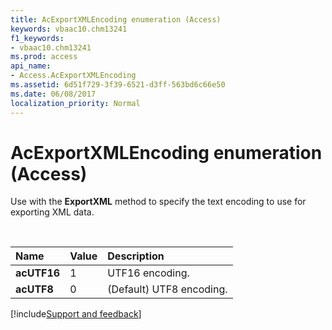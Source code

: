 ```yaml
---
title: AcExportXMLEncoding enumeration (Access)
keywords: vbaac10.chm13241
f1_keywords:
- vbaac10.chm13241
ms.prod: access
api_name:
- Access.AcExportXMLEncoding
ms.assetid: 6d51f729-3f39-6521-d3ff-563bd6c66e50
ms.date: 06/08/2017
localization_priority: Normal
---
```



# AcExportXMLEncoding enumeration (Access)

Use with the **ExportXML** method to specify the text encoding to use for exporting XML data.

<br/>

|Name|Value|Description|
|:-----|:-----|:-----|
|**acUTF16**|1|UTF16 encoding.|
|**acUTF8**|0|(Default) UTF8 encoding.|

[!include[Support and feedback](~/includes/feedback-boilerplate.md)]